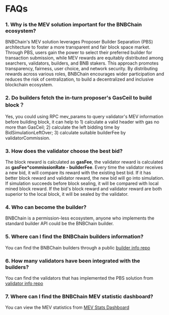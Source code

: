 # FAQs

### 1. Why is the MEV solution important for the BNBChain ecosystem?

   BNBChain's MEV solution leverages Proposer Builder Separation (PBS) 
   architecture to foster a more transparent and fair block space market. 
   Through PBS, users gain the power to select their preferred builder for transaction 
   submission, while MEV rewards are equitably distributed among searchers, validators, builders, and BNB stakers. 
   This approach promotes transparency, fairness, user choice, and network security. 
   By distributing rewards across various roles, BNBChain encourages wider 
   participation and reduces the risk of centralization, to build a decentralized and inclusive blockchain ecosystem.


### 2. Do builders fetch the in-turn proposer's GasCeil to build block？

   Yes, you could using RPC mev_params to query validator's MEV information
   before building block, it can help to 1) calculate a valid header with gas no
   more than GasCeil; 2) calculate the left bidding time by
   BidSimulationLeftOver; 3) calculate suitable builderFee by
   validatorCommission.


### 3. How does the validator choose the best bid?

   The block reward is calculated as **gasFee**, the validator reward is
   calculated as **gasFee*commissionRate - builderFee**. Every
   time the validator receives a new bid, it will compare its reward with
   the existing best bid. If it has better block reward and validator
   reward, the new bid will go into simulation. If simulation succeeds
   before block sealing, it will be compared with local mined block reward.
   If the bid's block reward and validator reward are both superior to the
   local block, it will be sealed by the validator.


### 4. Who can become the builder?

   BNBChain is a permission-less ecosystem, anyone who implements the standard 
   builder API could be the BNBChain builder.

### 5. Where can I find the BNBChain builders information? 
   You can find the BNBChain builders through a public 
   [builder info repo](https://github.com/bnb-chain/bsc-mev-info/tree/main/mainnet/builders) 

### 6. How many validators have been integrated with the builders?
   You can find the validators that has implemented the PBS solution from 
   [validator info repo](https://github.com/bnb-chain/bsc-mev-info/tree/main/mainnet/validators)

### 7. Where can I find the BNBChain MEV statistic dashboard? 
   You can view the MEV statistics 
   from [MEV Stats Dashboard](https://dune.com/bnbchain/bnb-smart-chain-mev-stats)
